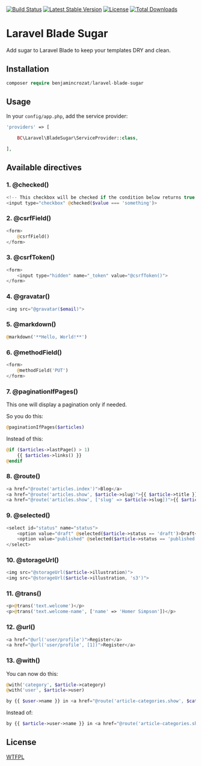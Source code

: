 [![Build Status](https://travis-ci.org/benjamincrozat/laravel-blade-sugar.svg?branch=master)](https://travis-ci.org/benjamincrozat/laravel-blade-sugar)
[![Latest Stable Version](https://poser.pugx.org/benjamincrozat/laravel-blade-sugar/v/stable)](https://packagist.org/packages/benjamincrozat/laravel-blade-sugar)
[![License](https://poser.pugx.org/benjamincrozat/laravel-blade-sugar/license)](https://packagist.org/packages/benjamincrozat/laravel-blade-sugar)
[![Total Downloads](https://poser.pugx.org/benjamincrozat/laravel-blade-sugar/downloads)](https://packagist.org/packages/benjamincrozat/laravel-blade-sugar)

# Laravel Blade Sugar

Add sugar to Laravel Blade to keep your templates DRY and clean.

## Installation

```php
composer require benjamincrozat/laravel-blade-sugar
```

## Usage

In your ```config/app.php```, add the service provider:

```php
'providers' => [

    BC\Laravel\BladeSugar\ServiceProvider::class,

],
```

## Available directives

### 1. @checked()

```php
<!-- This checkbox will be checked if the condition below returns true. -->
<input type="checkbox" @checked($value === 'something')>
```

### 2. @csrfField()

```php
<form>
    @csrfField()
</form>
```

### 3. @csrfToken()

```php
<form>
    <input type="hidden" name="_token" value="@csrfToken()">
</form>
```

### 4. @gravatar()

```php
<img src="@gravatar($email)">
```

### 5. @markdown()

```php
@markdown('**Hello, World!**')
```

### 6. @methodField()

```php
<form>
    @methodField('PUT')
</form>
```

### 7. @paginationIfPages()

This one will display a pagination only if needed.

So you do this:

```php
@paginationIfPages($articles)
```

Instead of this:

```php
@if ($articles->lastPage() > 1)
    {{ $articles->links() }}
@endif
```

### 8. @route()

```php
<a href="@route('articles.index')">Blog</a>
<a href="@route('articles.show', $article->slug)">{{ $article->title }}</a>
<a href="@route('articles.show', ['slug' => $article->slug])">{{ $article->title }}</a>
```

### 9. @selected()

```php
<select id="status" name="status">
    <option value="draft" @selected($article->status == 'draft')>Draft</option>
    <option value="published" @selected($article->status == 'published')>Published</option>
</select>
```

### 10. @storageUrl()

```php
<img src="@storageUrl($article->illustration)">
<img src="@storageUrl($article->illustration, 's3')">
```

### 11. @trans()

```php
<p>@trans('text.welcome')</p>
<p>@trans('text.welcome-name', ['name' => 'Homer Simpson'])</p>
```

### 12. @url()

```php
<a href="@url('user/profile')">Register</a>
<a href="@url('user/profile', [1])">Register</a>
```

### 13. @with()

You can now do this:

```php
@with('category', $article->category)
@with('user', $article->user)

by {{ $user->name }} in <a href="@route('article-categories.show', $category->slug)">{{ $category->name }}</a>
```

Instead of:

```php
by {{ $article->user->name }} in <a href="@route('article-categories.show', $article->category->slug)">{{ $article->category->name }}</a>
```

## License

[WTFPL](http://www.wtfpl.net/about/)

